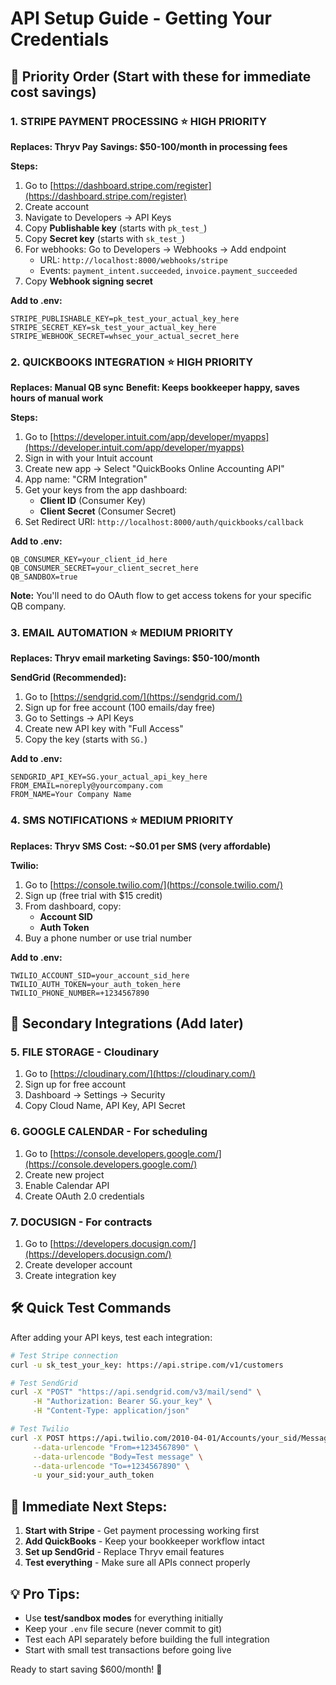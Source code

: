 # API Setup Guide - Getting Your Credentials

## 🚀 Priority Order (Start with these for immediate cost savings)

### 1. **STRIPE PAYMENT PROCESSING** ⭐ HIGH PRIORITY
**Replaces: Thryv Pay**
**Savings: $50-100/month in processing fees**

**Steps:**
1. Go to [https://dashboard.stripe.com/register](https://dashboard.stripe.com/register)
2. Create account
3. Navigate to Developers → API Keys
4. Copy **Publishable key** (starts with `pk_test_`)
5. Copy **Secret key** (starts with `sk_test_`)
6. For webhooks: Go to Developers → Webhooks → Add endpoint
   - URL: `http://localhost:8000/webhooks/stripe`
   - Events: `payment_intent.succeeded`, `invoice.payment_succeeded`
7. Copy **Webhook signing secret**

**Add to .env:**
```
STRIPE_PUBLISHABLE_KEY=pk_test_your_actual_key_here
STRIPE_SECRET_KEY=sk_test_your_actual_key_here
STRIPE_WEBHOOK_SECRET=whsec_your_actual_secret_here
```

### 2. **QUICKBOOKS INTEGRATION** ⭐ HIGH PRIORITY
**Replaces: Manual QB sync**
**Benefit: Keeps bookkeeper happy, saves hours of manual work**

**Steps:**
1. Go to [https://developer.intuit.com/app/developer/myapps](https://developer.intuit.com/app/developer/myapps)
2. Sign in with your Intuit account
3. Create new app → Select "QuickBooks Online Accounting API"
4. App name: "CRM Integration"
5. Get your keys from the app dashboard:
   - **Client ID** (Consumer Key)
   - **Client Secret** (Consumer Secret)
6. Set Redirect URI: `http://localhost:8000/auth/quickbooks/callback`

**Add to .env:**
```
QB_CONSUMER_KEY=your_client_id_here
QB_CONSUMER_SECRET=your_client_secret_here
QB_SANDBOX=true
```

**Note:** You'll need to do OAuth flow to get access tokens for your specific QB company.

### 3. **EMAIL AUTOMATION** ⭐ MEDIUM PRIORITY
**Replaces: Thryv email marketing**
**Savings: $50-100/month**

**SendGrid (Recommended):**
1. Go to [https://sendgrid.com/](https://sendgrid.com/)
2. Sign up for free account (100 emails/day free)
3. Go to Settings → API Keys
4. Create new API key with "Full Access"
5. Copy the key (starts with `SG.`)

**Add to .env:**
```
SENDGRID_API_KEY=SG.your_actual_api_key_here
FROM_EMAIL=noreply@yourcompany.com
FROM_NAME=Your Company Name
```

### 4. **SMS NOTIFICATIONS** ⭐ MEDIUM PRIORITY
**Replaces: Thryv SMS**
**Cost: ~$0.01 per SMS (very affordable)**

**Twilio:**
1. Go to [https://console.twilio.com/](https://console.twilio.com/)
2. Sign up (free trial with $15 credit)
3. From dashboard, copy:
   - **Account SID**
   - **Auth Token**
4. Buy a phone number or use trial number

**Add to .env:**
```
TWILIO_ACCOUNT_SID=your_account_sid_here
TWILIO_AUTH_TOKEN=your_auth_token_here
TWILIO_PHONE_NUMBER=+1234567890
```

## 🔄 Secondary Integrations (Add later)

### 5. **FILE STORAGE** - Cloudinary
1. Go to [https://cloudinary.com/](https://cloudinary.com/)
2. Sign up for free account
3. Dashboard → Settings → Security
4. Copy Cloud Name, API Key, API Secret

### 6. **GOOGLE CALENDAR** - For scheduling
1. Go to [https://console.developers.google.com/](https://console.developers.google.com/)
2. Create new project
3. Enable Calendar API
4. Create OAuth 2.0 credentials

### 7. **DOCUSIGN** - For contracts
1. Go to [https://developers.docusign.com/](https://developers.docusign.com/)
2. Create developer account
3. Create integration key

## 🛠️ Quick Test Commands

After adding your API keys, test each integration:

```bash
# Test Stripe connection
curl -u sk_test_your_key: https://api.stripe.com/v1/customers

# Test SendGrid
curl -X "POST" "https://api.sendgrid.com/v3/mail/send" \
     -H "Authorization: Bearer SG.your_key" \
     -H "Content-Type: application/json"

# Test Twilio
curl -X POST https://api.twilio.com/2010-04-01/Accounts/your_sid/Messages.json \
     --data-urlencode "From=+1234567890" \
     --data-urlencode "Body=Test message" \
     --data-urlencode "To=+1234567890" \
     -u your_sid:your_auth_token
```

## 🎯 Immediate Next Steps:

1. **Start with Stripe** - Get payment processing working first
2. **Add QuickBooks** - Keep your bookkeeper workflow intact  
3. **Set up SendGrid** - Replace Thryv email features
4. **Test everything** - Make sure all APIs connect properly

## 💡 Pro Tips:

- Use **test/sandbox modes** for everything initially
- Keep your `.env` file secure (never commit to git)
- Test each API separately before building the full integration
- Start with small test transactions before going live

Ready to start saving $600/month! 🚀
